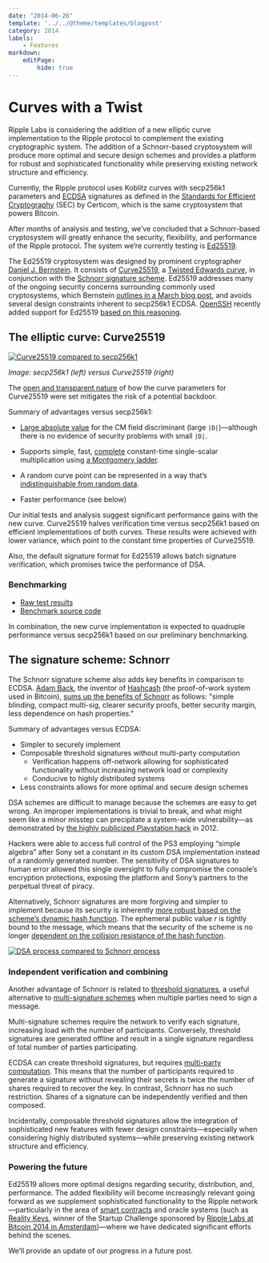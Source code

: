 ```yaml
---
date: "2014-06-26"
template: '../../@theme/templates/blogpost'
category: 2014
labels:
    - Features
markdown:
    editPage:
        hide: true
---
```

# Curves with a Twist

Ripple Labs is considering the addition of a new elliptic curve implementation to the Ripple protocol to complement the existing cryptographic system. The addition of a Schnorr-based cryptosystem will produce more optimal and secure design schemes and provides a platform for robust and sophisticated functionality while preserving existing network structure and efficiency.

Currently, the Ripple protocol uses Koblitz curves with secp256k1 parameters and [ECDSA](http://en.wikipedia.org/wiki/Elliptic_Curve_DSA) signatures as defined in the [Standards for Efficient Cryptography](http://www.secg.org/collateral/sec2_final.pdf) (SEC) by Certicom, which is the same cryptosystem that powers Bitcoin.

After months of analysis and testing, we’ve concluded that a Schnorr-based cryptosystem will greatly enhance the security, flexibility, and performance of the Ripple protocol. The system we’re currently testing is [Ed25519](http://ed25519.cr.yp.to/).

The Ed25519 cryptosystem was designed by prominent cryptographer [Daniel J. Bernstein](http://cr.yp.to/djb.html). It consists of [Curve25519](http://cr.yp.to/ecdh.html), a [Twisted Edwards curve](http://en.wikipedia.org/wiki/Twisted_Edwards_curve), in conjunction with the [Schnorr signature scheme](http://en.wikipedia.org/wiki/Schnorr_signature). Ed25519 addresses many of the ongoing security concerns surrounding commonly used cryptosystems, which Bernstein [outlines in a March blog post](http://blog.cr.yp.to/20140323-ecdsa.html), and avoids several design constraints inherent to secp256k1 ECDSA. [OpenSSH](http://www.openssh.com/) recently added support for Ed25519 [based on this reasoning](http://chneukirchen.org/blog/archive/2014/02/the-road-to-openssh-bliss-ed25519-and-the-identitypersist-patch.html).

## The elliptic curve: Curve25519

[![Curve25519 compared to secp256k1](https://cdn.ripple.com/wp-content/uploads/2014/06/curved2.png)](https://cdn.ripple.com/wp-content/uploads/2014/06/curved2.png)

_Image: secp256k1 (left) versus Curve25519 (right)_


The [open and transparent nature](http://safecurves.cr.yp.to/) of how the curve parameters for Curve25519 were set mitigates the risk of a potential backdoor.

Summary of advantages versus secp256k1:

- [Large absolute value](http://safecurves.cr.yp.to/disc.html) for the CM field discriminant (large `|D|`)—although there is no evidence of security problems with small `|D|`.

- Supports simple, fast, [complete](http://safecurves.cr.yp.to/complete.html) constant-time single-scalar multiplication using [a Montgomery ladder](http://safecurves.cr.yp.to/ladder.html).

- A random curve point can be represented in a way that’s [indistinguishable from random data](http://safecurves.cr.yp.to/ind.html).

- Faster performance (see below)

Our initial tests and analysis suggest significant performance gains with the new curve. Curve25519 halves verification time versus secp256k1 based on efficient implementations of both curves. These results were achieved with lower variance, which point to the constant time properties of Curve25519.

Also, the default signature format for Ed25519 allows batch signature verification, which promises twice the performance of DSA.

### Benchmarking

- [Raw test results](http://justmoon.github.io/curvebench/benchmark.html)
- [Benchmark source code](https://github.com/justmoon/curvebench)

In combination, the new curve implementation is expected to quadruple performance versus secp256k1 based on our preliminary benchmarking.

## The signature scheme: Schnorr

The Schnorr signature scheme also adds key benefits in comparison to ECDSA. [Adam Back](http://en.wikipedia.org/wiki/Adam_Back), the inventor of [Hashcash](http://en.wikipedia.org/wiki/Hashcash) (the proof-of-work system used in Bitcoin), [sums up the benefits of Schnorr](https://www.mail-archive.com/cypherpunks@cpunks.org/msg02419.html) as follows: "simple blinding, compact multi-sig, clearer security proofs, better security margin, less dependence on hash properties."

Summary of advantages versus ECDSA:

- Simpler to securely implement
- Composable threshold signatures without multi-party computation
    - Verification happens off-network allowing for sophisticated functionality without increasing network load or complexity
    - Conducive to highly distributed systems
- Less constraints allows for more optimal and secure design schemes

DSA schemes are difficult to manage because the schemes are easy to get wrong. An improper implementations is trivial to break, and what might seem like a minor misstep can precipitate a system-wide vulnerability—as demonstrated by [the highly publicized Playstation hack](http://nakedsecurity.sophos.com/2012/10/25/sony-ps3-hacked-for-good-master-keys-revealed/) in 2012.

Hackers were able to access full control of the PS3 employing “simple algebra” after Sony set a constant in its custom DSA implementation instead of a randomly generated number. The sensitivity of DSA signatures to human error allowed this single oversight to fully compromise the console’s encryption protections, exposing the platform and Sony’s partners to the perpetual threat of piracy.

Alternatively, Schnorr signatures are more forgiving and simpler to implement because its security is inherently [more robust based on the scheme’s dynamic hash function](http://ieeexplore.ieee.org/xpl/articleDetails.jsp?reload=true&amp;arnumber=4908440). The ephemeral public value _r_ is tightly bound to the message, which means that the security of the scheme is no longer [dependent on the collision resistance of the hash function](http://www.cs.bris.ac.uk/Publications/pub_master.jsp?id=2001023).

[![DSA process compared to Schnorr process](https://cdn.ripple.com/wp-content/uploads/2014/06/dsa-schnorr.png)](https://cdn.ripple.com/wp-content/uploads/2014/06/dsa-schnorr.png)

### Independent verification and combining

Another advantage of Schnorr is related to [threshold signatures](http://en.wikipedia.org/wiki/Threshold_cryptosystem), a useful alternative to [multi-signature schemes](https://ripple.com/wiki/Multisign) when multiple parties need to sign a message.

Multi-signature schemes require the network to verify each signature, increasing load with the number of participants. Conversely, threshold signatures are generated offline and result in a single signature regardless of total number of parties participating.

ECDSA can create threshold signatures, but requires [multi-party computation](http://en.wikipedia.org/wiki/Secure_multi-party_computation). This means that the number of participants required to generate a signature without revealing their secrets is twice the number of shares required to recover the key. In contrast, Schnorr has no such restriction. Shares of a signature can be independently verified and then composed.

Incidentally, composable threshold signatures allow the integration of sophisticated new features with fewer design constraints—especially when considering highly distributed systems—while preserving existing network structure and efficiency.

### Powering the future

Ed25519 allows more optimal designs regarding security, distribution, and, performance. The added flexibility will become increasingly relevant going forward as we supplement sophisticated functionality to the Ripple network—particularly in the area of [smart contracts](http://en.wikipedia.org/wiki/Smart_contract) and oracle systems (such as [Reality Keys](https://www.realitykeys.com/), winner of the Startup Challenge sponsored by [Ripple Labs at Bitcoin 2014 in Amsterdam](https://ripple.com/blog/ripple-labs-at-bitcoin-2014-in-amsterdam/))—where we have dedicated significant efforts behind the scenes.

We’ll provide an update of our progress in a future post.

